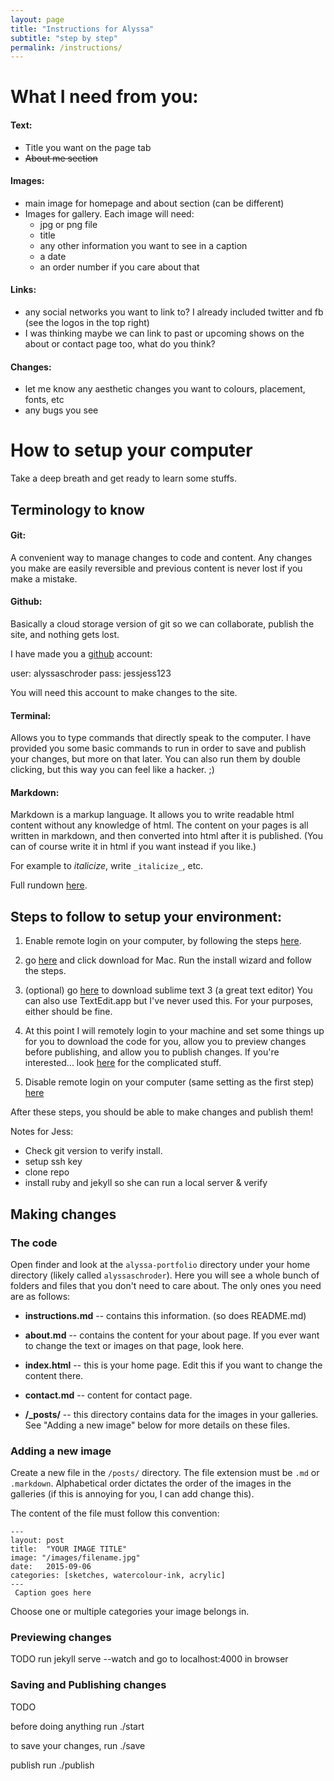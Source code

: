 ```yaml
---
layout: page
title: "Instructions for Alyssa"
subtitle: "step by step"
permalink: /instructions/
---
```



# What I need from you:

#### Text:

- Title you want on the page tab
- ~~About me section~~


#### Images:

- main image for homepage and about section (can be different)
- Images for gallery. Each image will need:
    - jpg or png file
    - title
    - any other information you want to see in a caption
    - a date
    - an order number if you care about that

#### Links:

- any social networks you want to link to? I already included twitter and fb (see the logos in the top right)
- I was thinking maybe we can link to past or upcoming shows on the about or contact page too, what do you think?


#### Changes:

- let me know any aesthetic changes you want to colours, placement, fonts, etc
- any bugs you see


# How to setup your computer

Take a deep breath and get ready to learn some stuffs.

## Terminology to know

#### Git:

A convenient way to manage changes to code and content. Any changes you make are easily reversible and previous content is never lost if you make a mistake.

#### Github:

Basically a cloud storage version of git so we can collaborate, publish the site, and nothing gets lost.

I have made you a [github](http://github.com) account:

user: alyssaschroder
pass: jessjess123

You will need this account to make changes to the site.

#### Terminal:

Allows you to type commands that directly speak to the computer. I have provided you some basic commands to run in order to save and publish your changes, but more on that later. You can also run them by double clicking, but this way you can feel like a hacker. ;)

#### Markdown:

Markdown is a markup language. It allows you to write readable html content without any knowledge of html. The content on your pages is all written in markdown, and then converted into html after it is published. (You can of course write it in html if you want instead if you like.)

For example to _italicize_, write `_italicize_`, etc.

Full rundown [here](https://github.com/adam-p/markdown-here/wiki/Markdown-Cheatsheet).

## Steps to follow to setup your environment:

1) Enable remote login on your computer, by following the steps [here](https://support.apple.com/kb/PH18726?locale=en_US).

2) go [here](http://git-scm.com/downloads) and click download for Mac. Run the install wizard and follow the steps.

3) (optional) go [here](https://www.sublimetext.com/3) to download sublime text 3 (a great text editor) You can also use TextEdit.app but I've never used this. For your purposes, either should be fine.

4) At this point I will remotely login to your machine and set some things up for you to download the code for you, allow you to preview changes before publishing, and allow you to publish changes. If you're interested... look [here](https://help.github.com/articles/generating-an-ssh-key/) for the complicated stuff.

5) Disable remote login on your computer (same setting as the first step) [here](https://support.apple.com/kb/PH18726?locale=en_US)

After these steps, you should be able to make changes and publish them!

Notes for Jess:

- Check git version to verify install.
- setup ssh key
- clone repo
- install ruby and jekyll so she can run a local server & verify


## Making changes

### The code
Open finder and look at the `alyssa-portfolio` directory under your home directory (likely called `alyssaschroder`). Here you will see a whole bunch of folders and files that you don't need to care about. The only ones you need are as follows:

- **instructions.md** -- contains this information. (so does README.md)

- **about.md** -- contains the content for your about page. If you ever want to change the text or images on that page, look here.

- **index.html** -- this is your home page. Edit this if you want to change the content there.

- **contact.md** -- content for contact page.

- **/_posts/** -- this directory contains data for the images in your galleries. See "Adding a new image" below for more details on these files.

### Adding a new image

Create a  new file in the `/posts/` directory. The file extension must be `.md` or `.markdown`. Alphabetical order dictates the order of the images in the galleries (if this is annoying for you, I can add change this).

The content of the file must follow this convention:

    ---
    layout: post
    title:  "YOUR IMAGE TITLE"
    image: "/images/filename.jpg"
    date:   2015-09-06
    categories: [sketches, watercolour-ink, acrylic]
    ---
     Caption goes here


Choose one or multiple categories your image belongs in.


### Previewing changes

TODO run jekyll serve --watch and go to localhost:4000 in browser

### Saving and Publishing changes

TODO

before doing anything run ./start

to save your changes, run ./save

publish run ./publish
